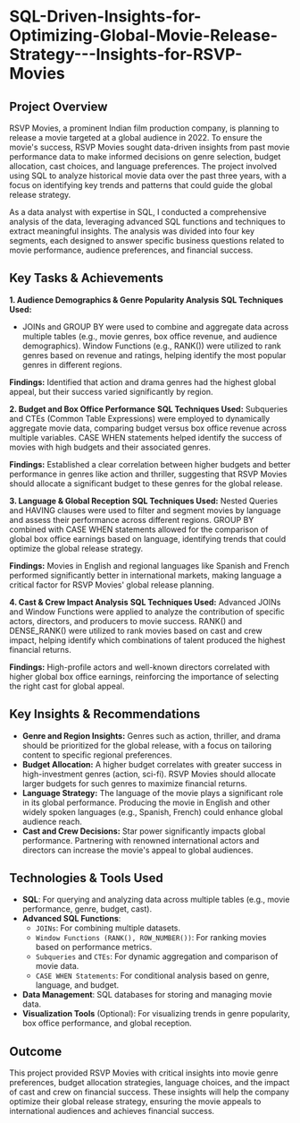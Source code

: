 # SQL-Driven-Insights-for-Optimizing-Global-Movie-Release-Strategy---Insights-for-RSVP-Movies
## Project Overview

RSVP Movies, a prominent Indian film production company, is planning to release a movie targeted at a global audience in 2022. To ensure the movie's success, RSVP Movies sought data-driven insights from past movie performance data to make informed decisions on genre selection, budget allocation, cast choices, and language preferences. The project involved using SQL to analyze historical movie data over the past three years, with a focus on identifying key trends and patterns that could guide the global release strategy.

As a data analyst with expertise in SQL, I conducted a comprehensive analysis of the data, leveraging advanced SQL functions and techniques to extract meaningful insights. The analysis was divided into four key segments, each designed to answer specific business questions related to movie performance, audience preferences, and financial success.

## Key Tasks & Achievements

**1. Audience Demographics & Genre Popularity Analysis**
**SQL Techniques Used:**
- JOINs and GROUP BY were used to combine and aggregate data across multiple tables (e.g., movie genres, box office revenue, and audience demographics).
Window Functions (e.g., RANK()) were utilized to rank genres based on revenue and ratings, helping identify the most popular genres in different regions.

**Findings:** 
Identified that action and drama genres had the highest global appeal, but their success varied significantly by region.

**2. Budget and Box Office Performance**
**SQL Techniques Used:**
Subqueries and CTEs (Common Table Expressions) were employed to dynamically aggregate movie data, comparing budget versus box office revenue across multiple variables.
CASE WHEN statements helped identify the success of movies with high budgets and their associated genres.

**Findings:** 
Established a clear correlation between higher budgets and better performance in genres like action and thriller, suggesting that RSVP Movies should allocate a significant budget to these genres for the global release.

**3. Language & Global Reception**
**SQL Techniques Used:**
Nested Queries and HAVING clauses were used to filter and segment movies by language and assess their performance across different regions.
GROUP BY combined with CASE WHEN statements allowed for the comparison of global box office earnings based on language, identifying trends that could optimize the global release strategy.

**Findings:** 
Movies in English and regional languages like Spanish and French performed significantly better in international markets, making language a critical factor for RSVP Movies' global release planning.

**4. Cast & Crew Impact Analysis**
**SQL Techniques Used:**
Advanced JOINs and Window Functions were applied to analyze the contribution of specific actors, directors, and producers to movie success.
RANK() and DENSE_RANK() were utilized to rank movies based on cast and crew impact, helping identify which combinations of talent produced the highest financial returns.

**Findings:**
High-profile actors and well-known directors correlated with higher global box office earnings, reinforcing the importance of selecting the right cast for global appeal.

## Key Insights & Recommendations

- **Genre and Region Insights:** Genres such as action, thriller, and drama should be prioritized for the global release, with a focus on tailoring content to specific regional preferences.
- **Budget Allocation:** A higher budget correlates with greater success in high-investment genres (action, sci-fi). RSVP Movies should allocate larger budgets for such genres to maximize financial returns.
- **Language Strategy:** The language of the movie plays a significant role in its global performance. Producing the movie in English and other widely spoken languages (e.g., Spanish, French) could enhance global audience reach.
- **Cast and Crew Decisions:** Star power significantly impacts global performance. Partnering with renowned international actors and directors can increase the movie's appeal to global audiences.

## Technologies & Tools Used

- **SQL**: For querying and analyzing data across multiple tables (e.g., movie performance, genre, budget, cast).
- **Advanced SQL Functions**:
  - `JOINs`: For combining multiple datasets.
  - `Window Functions (RANK(), ROW_NUMBER())`: For ranking movies based on performance metrics.
  - `Subqueries` and `CTEs`: For dynamic aggregation and comparison of movie data.
  - `CASE WHEN Statements`: For conditional analysis based on genre, language, and budget.
- **Data Management**: SQL databases for storing and managing movie data.
- **Visualization Tools** (Optional): For visualizing trends in genre popularity, box office performance, and global reception.

## Outcome

This project provided RSVP Movies with critical insights into movie genre preferences, budget allocation strategies, language choices, and the impact of cast and crew on financial success. These insights will help the company optimize their global release strategy, ensuring the movie appeals to international audiences and achieves financial success.
